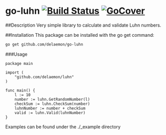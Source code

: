 # go-luhn [![Build Status](https://travis-ci.org/delaemon/go-luhn.svg?branch=master)](https://travis-ci.org/delaemon/go-luhn) [![GoCover](http://gocover.io/_badge/github.com/delaemon/go-luhn)](http://gocover.io/github.com/delaemon/go-luhn)

##Description
Very simple library to calculate and validate Luhn numbers.

##Installation
This package can be installed with the go get command:
```sh
go get github.com/delaemon/go-luhn
```

###Usage
```
package main

import (
	"github.com/delaemon/luhn"
)

func main() {
	l := 10
	number := luhn.GetRandomNumber(l)
	checkSum := luhn.CheckSum(number)
	luhnNumber := number + checkSum
	valid := luhn.Valid(luhnNumber)
}
```
Examples can be found under the ./_example directory
